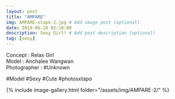```yaml
---
layout: post
title: "AMPARE"
img: AMPARE-xtapo-2.jpg # Add image post (optional)
date: 2019-06-28 02:10:00
description: Sexy Girl! # Add post description (optional)
tag: [sexy]
---
```

Concept : Relax Girl  
Model : Anchalee Wangwan  
Photographer : #Unknown  

#Model #Sexy #Cute #photosxtapo

{% include image-gallery.html folder="/assets/img/AMPARE-2/" %}
